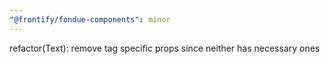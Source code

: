```yaml
---
"@frontify/fondue-components": minor
---
```


refactor(Text): remove tag specific props since neither has necessary ones

